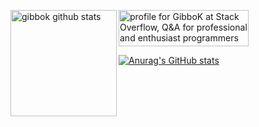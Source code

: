 <div>
<img height="170" align="left" src="[https://github-readme-stats.vercel.app/api?username=gibbok&theme=default&show_icons=true](https://github-readme-stats.vercel.app/api?username=gibbok)" alt="gibbok github stats" />

<a href="https://stackoverflow.com/users/379008/gibbok"><img src="https://stackoverflow.com/users/flair/379008.png" width="208" height="58" alt="profile for GibboK at Stack Overflow, Q&amp;A for professional and enthusiast programmers" title="profile for GibboK at Stack Overflow, Q&amp;A for professional and enthusiast programmers"></a>
</div>

[![Anurag's GitHub stats](https://github-readme-stats.vercel.app/api?username=gibbok)](https://github.com/anuraghazra/github-readme-stats)


